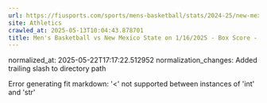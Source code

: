 ```yaml
---
url: https://fiusports.com/sports/mens-basketball/stats/2024-25/new-mexico-state/boxscore/12665/
site: Athletics
crawled_at: 2025-05-13T10:04:43.878701
title: Men's Basketball vs New Mexico State on 1/16/2025 - Box Score - FIU Athletics
---
```

normalized_at: 2025-05-22T17:17:22.512952
normalization_changes: Added trailing slash to directory path

Error generating fit markdown: '<' not supported between instances of 'int' and 'str'